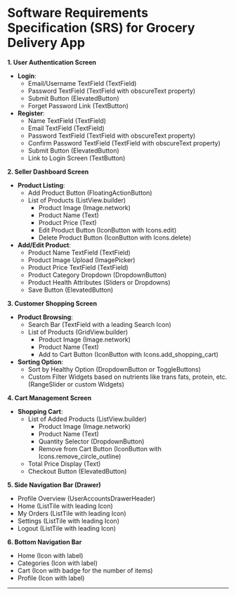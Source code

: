# Software Requirements Specification (SRS) for Grocery Delivery App

**1. User Authentication Screen**

- **Login**:
    - Email/Username TextField (TextField)
    - Password TextField (TextField with obscureText property)
    - Submit Button (ElevatedButton)
    - Forget Password Link (TextButton)
- **Register**:
    - Name TextField (TextField)
    - Email TextField (TextField)
    - Password TextField (TextField with obscureText property)
    - Confirm Password TextField (TextField with obscureText property)
    - Submit Button (ElevatedButton)
    - Link to Login Screen (TextButton)

**2. Seller Dashboard Screen**

- **Product Listing**:
    - Add Product Button (FloatingActionButton)
    - List of Products (ListView.builder)
        - Product Image (Image.network)
        - Product Name (Text)
        - Product Price (Text)
        - Edit Product Button (IconButton with Icons.edit)
        - Delete Product Button (IconButton with Icons.delete)
- **Add/Edit Product**:
    - Product Name TextField (TextField)
    - Product Image Upload (ImagePicker)
    - Product Price TextField (TextField)
    - Product Category Dropdown (DropdownButton)
    - Product Health Attributes (Sliders or Dropdowns)
    - Save Button (ElevatedButton)

**3. Customer Shopping Screen**

- **Product Browsing**:
    - Search Bar (TextField with a leading Search Icon)
    - List of Products (GridView.builder)
        - Product Image (Image.network)
        - Product Name (Text)
        - Add to Cart Button (IconButton with Icons.add_shopping_cart)
- **Sorting Option**:
    - Sort by Healthy Option (DropdownButton or ToggleButtons)
    - Custom Filter Widgets based on nutrients like trans fats, protein, etc. (RangeSlider or custom Widgets)

**4. Cart Management Screen**

- **Shopping Cart**:
    - List of Added Products (ListView.builder)
        - Product Image (Image.network)
        - Product Name (Text)
        - Quantity Selector (DropdownButton)
        - Remove from Cart Button (IconButton with Icons.remove_circle_outline)
    - Total Price Display (Text)
    - Checkout Button (ElevatedButton)

**5. Side Navigation Bar (Drawer)**

- Profile Overview (UserAccountsDrawerHeader)
- Home (ListTile with leading Icon)
- My Orders (ListTile with leading Icon)
- Settings (ListTile with leading Icon)
- Logout (ListTile with leading Icon)

**6. Bottom Navigation Bar**

- Home (Icon with label)
- Categories (Icon with label)
- Cart (Icon with badge for the number of items)
- Profile (Icon with label)

---
